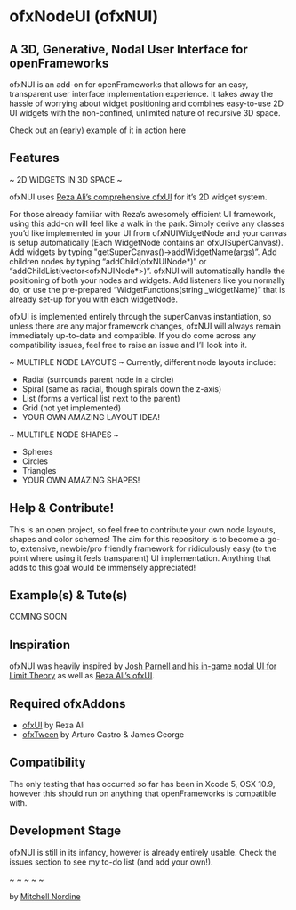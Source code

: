 ofxNodeUI (ofxNUI)
==================

A 3D, Generative, Nodal User Interface for openFrameworks
---------------------------------------------------------

ofxNUI is an add-on for openFrameworks that allows for an easy, transparent user interface implementation experience. It takes away the hassle of worrying about widget positioning and combines easy-to-use 2D UI widgets with the non-confined, unlimited nature of recursive 3D space.

Check out an (early) example of it in action [here](https://www.youtube.com/watch?v=BK0f3CicNR4)

Features
--------

~ 2D WIDGETS IN 3D SPACE ~

ofxNUI uses [Reza Ali’s comprehensive ofxUI](http://github.github.com/github-flavored-markdown/sample_content.html) for it’s 2D widget system.

For those already familiar with Reza’s awesomely efficient UI framework, using this add-on will feel like a walk in the park. Simply derive any classes you’d like implemented in your UI from ofxNUIWidgetNode and your canvas is setup automatically (Each WidgetNode contains an ofxUISuperCanvas!). Add widgets by typing "getSuperCanvas()->addWidgetName(args)”. Add children nodes by typing “addChild(ofxNUINode*)” or “addChildList(vector<ofxNUINode*>)”. ofxNUI will automatically handle the positioning of both your nodes and widgets. Add listeners like you normally do, or use the pre-prepared “WidgetFunctions(string _widgetName)” that is already set-up for you with each widgetNode.

ofxUI is implemented entirely through the superCanvas instantiation, so unless there are any major framework changes, ofxNUI will always remain immediately up-to-date and compatible. If you do come across any compatibility issues, feel free to raise an issue and I’ll look into it.

~ MULTIPLE NODE LAYOUTS ~
Currently, different node layouts include:
* Radial (surrounds parent node in a circle)
* Spiral (same as radial, though spirals down the z-axis)
* List (forms a vertical list next to the parent)
* Grid (not yet implemented)
* YOUR OWN AMAZING LAYOUT IDEA!

~ MULTIPLE NODE SHAPES ~
* Spheres
* Circles
* Triangles
* YOUR OWN AMAZING SHAPES!

Help & Contribute!
------------------

This is an open project, so feel free to contribute your own node layouts, shapes and color schemes! The aim for this repository is to become a go-to, extensive, newbie/pro friendly framework for ridiculously easy (to the point where using it feels transparent) UI implementation. Anything that adds to this goal would be immensely appreciated!

Example(s) & Tute(s)
--------------------
COMING SOON

Inspiration
-----------
ofxNUI was heavily inspired by [Josh Parnell and his in-game nodal UI for Limit Theory](https://www.youtube.com/watch?v=ADcfqusFfaM) as well as [Reza Ali’s ofxUI](http://github.github.com/github-flavored-markdown/sample_content.html).

Required ofxAddons
------------------
* [ofxUI](https://github.com/rezaali/ofxUI) by Reza Ali
* [ofxTween](https://github.com/arturoc/ofxTween) by Arturo Castro & James George

Compatibility
-------------
The only testing that has occurred so far has been in Xcode 5, OSX 10.9, however this should run on anything that openFrameworks is compatible with.

Development Stage
-----------------
ofxNUI is still in its infancy, however is already entirely usable. Check the issues section to see my to-do list (and add your own!).


~ ~ ~ ~ ~

by [Mitchell Nordine](http://mitchellnordine.com/)